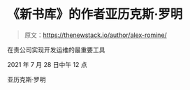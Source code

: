 # 《新书库》的作者亚历克斯·罗明

> 原文：<https://thenewstack.io/author/alex-romine/>

在贵公司实现开发运维的最重要工具

2021 年 7 月 28 日中午 12 点

亚历克斯·罗明